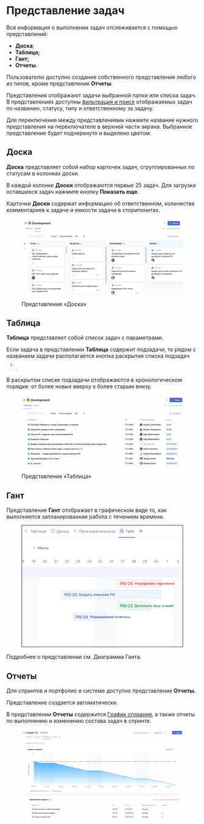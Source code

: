 # Представление задач

Вся информация о выполнении задач отслеживается с помощью представлений:

* **Доска**;
* **Таблица;**
* **Гант;**
* **Отчеты.**

Пользователю доступно создание собственного представления любого из типов, кроме представления **Отчеты**.

Представления отображают задачи выбранной папки или списка задач. В представлениях доступны [фильтрация и поиск](https://docs.teamstorm.io/rukovodstva/rukovodstvo-polzovatelya-teamstorm/rabota-s-zadachami/filtraciya-i-poisk) отображаемых задач по названию, статусу, типу и ответственному за задачу.

Для переключения между представлениями нажмите название нужного представления на переключателе в верхней части экрана. Выбранное представление будет подчеркнуто и выделено цветом.

## **Доска**

**Доска** представляет собой набор карточек задач, сгруппированных по статусам в колонках доски.

В каждой колонке **Доски** отображаются первые 25 задач. Для загрузки оставшихся задач нажмите кнопку **Показать еще**.

Карточки **Доски** содержат информацию об ответственном, количестве комментариев к задаче и емкости задачи в сторипонитах.&#x20;

<figure><img src="../../../../.gitbook/assets/изображение (2) (2).png" alt=""><figcaption><p>Представление «Доска»</p></figcaption></figure>

## Таблица

**Таблица** представляет собой список задач с параметрами.

Если задача в представлении **Таблица** содержит подзадачи, то рядом с названием задачи располагается кнопка раскрытия списка подзадач <img src="../../../../.gitbook/assets/изображение (18).png" alt="" data-size="line">.

В раскрытом списке подзадачи отображаются в хронологическом порядке: от более новых вверху к более старым внизу.

<figure><img src="../../../../.gitbook/assets/изображение (9) (2).png" alt=""><figcaption><p>Представление «Таблица»</p></figcaption></figure>

## Гант

Представление **Гант** отображает в графическом виде то, как выполняется запланированная работа с течением времени.

<figure><img src="../../../../.gitbook/assets/изображение (237).png" alt=""><figcaption></figcaption></figure>

Подробнее о представлении см. Диаграмма Ганта.

## Отчеты

Для спринтов и портфолио в системе доступно представление **Отчеты.**

Представление создается автоматически.&#x20;

В представлении **Отчеты** содержится [График сгорания](https://docs.teamstorm.io/rukovodstva/rukovodstvo-polzovatelya-teamstorm/rabota-s-rasshireniyami/agile/grafik-sgoraniya), а также отчеты по выполнению и изменению состава задач в спринте.&#x20;

<figure><img src="../../../../.gitbook/assets/изображение (239).png" alt=""><figcaption></figcaption></figure>
